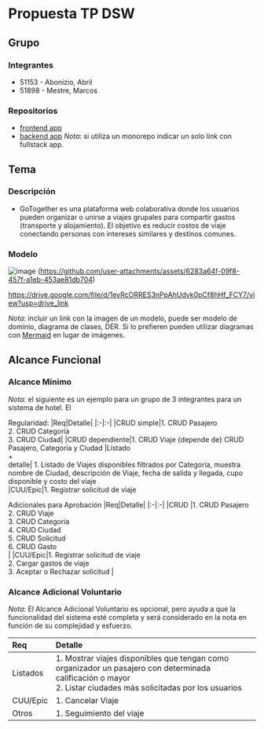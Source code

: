 # Propuesta TP DSW

## Grupo
### Integrantes
* 51153 - Abonizio, Abril
* 51898 - Mestre, Marcos

### Repositorios
* [frontend app](http://hyperlinkToGihubOrGitlab)
* [backend app](http://hyperlinkToGihubOrGitlab)
*Nota*: si utiliza un monorepo indicar un solo link con fullstack app.

## Tema
### Descripción
* GoTogether es una plataforma web colaborativa donde los usuarios pueden organizar o unirse a viajes grupales para compartir gastos (transporte y alojamiento). El objetivo es reducir costos de viaje conectando personas con intereses similares y destinos comunes.

### Modelo
![image](https://github.com/user-attachments/assets/e1875827-1b36-4af0-866d-a45d98d0c10c)
(https://github.com/user-attachments/assets/6283a64f-09f8-457f-a1eb-453ae81db704)


https://drive.google.com/file/d/1evRcORRES3nPpAhUdvk0pCf8hHf_FCY7/view?usp=drive_link

*Nota*: incluir un link con la imagen de un modelo, puede ser modelo de dominio, diagrama de clases, DER. Si lo prefieren pueden utilizar diagramas con [Mermaid](https://mermaid.js.org) en lugar de imágenes.

## Alcance Funcional 

### Alcance Mínimo

*Nota*: el siguiente es un ejemplo para un grupo de 3 integrantes para un sistema de hotel. El 

Regularidad:
|Req|Detalle|
|:-|:-|
|CRUD simple|1. CRUD Pasajero<br>2. CRUD Categoría<br>3. CRUD Ciudad|
|CRUD dependiente|1. CRUD Viaje {depende de} CRUD Pasajero, Categoría y Ciudad
|Listado<br>+<br>detalle| 1. Listado de Viajes disponibles filtrados por Categoría, muestra nombre de Ciudad, descripción de Viaje, fecha de salida y llegada, cupo disponible y costo del viaje<br>
|CUU/Epic|1. Registrar solicitud de viaje <br>

Adicionales para Aprobación
|Req|Detalle|
|:-|:-|
|CRUD |1. CRUD Pasajero<br>2. CRUD Viaje<br>3. CRUD Categoria<br>4. CRUD Ciudad<br>5. CRUD Solicitud<br>6. CRUD Gasto<br>|
|CUU/Epic|1. Registrar solicitud de viaje<br>2. Cargar gastos de viaje <br>3. Aceptar o Rechazar solicitud  |


### Alcance Adicional Voluntario

*Nota*: El Alcance Adicional Voluntario es opcional, pero ayuda a que la funcionalidad del sistema esté completa y será considerado en la nota en función de su complejidad y esfuerzo.

|Req|Detalle|
|:-|:-|
|Listados |1. Mostrar viajes disponibles que tengan como organizador un pasajero con determinada calificación o mayor <br>2. Listar ciudades más solicitadas por los usuarios|
|CUU/Epic|1. Cancelar Viaje<br>|
|Otros|1. Seguimiento del viaje|

